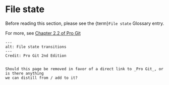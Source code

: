 # File state

Before reading this section, please see the {term}`File state` Glossary entry.

For more, see [Chapter 2.2 of Pro
Git](https://git-scm.com/book/en/v2/Git-Basics-Recording-Changes-to-the-Repository)


```{figure} https://git-scm.com/book/en/v2/images/lifecycle.png
---
alt: File state transitions
---
Credit: Pro Git 2nd Edition
```


```{note}

Should this page be removed in favor of a direct link to _Pro Git_, or is there anything
we can distill from / add to it?
```
